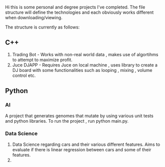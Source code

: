 Hi this is some personal and degree projects I've completed. The file structure will define the technologies and each obviously works different when downloading/viewing. 

The structure is currently as follows:

## C++

1) Trading Bot - Works with non-real world data , makes use of algortihms to attempt to maximize profit. 
2) Juce DJAPP - Requires Juce on local machine , uses library to create a DJ board with some functionalities such as looping , mixing , volume control etc. 

## Python 

### AI 

A project that generates genomes that mutate by using various unit tests and python libraries. To run the project , run python main.py. 

### Data Science 

1) Data Science regarding cars and their various different features. Aims to evaluate if there is linear regression between cars and some of their features. 
2) 

